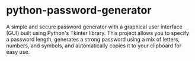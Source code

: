 # python-password-generator
A simple and secure password generator with a graphical user interface (GUI) built using Python's Tkinter library. This project allows you to specify a password length, generates a strong password using a mix of letters, numbers, and symbols, and automatically copies it to your clipboard for easy use.
